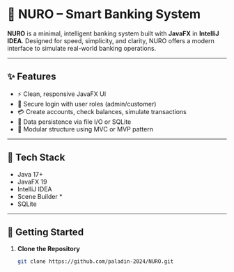 # 🤖 NURO – Smart Banking System

**NURO** is a minimal, intelligent banking system built with **JavaFX** in **IntelliJ IDEA**. Designed for speed, simplicity, and clarity, NURO offers a modern interface to simulate real-world banking operations.

---

## ✨ Features

- ⚡ Clean, responsive JavaFX UI
- 🔐 Secure login with user roles (admin/customer)
- 💳 Create accounts, check balances, simulate transactions
- 📁 Data persistence via file I/O or SQLite
- 🧩 Modular structure using MVC or MVP pattern

---

## 🔧 Tech Stack

- Java 17+  
- JavaFX 19  
- IntelliJ IDEA  
- Scene Builder * 
- SQLite 

---

## 🚀 Getting Started

1. **Clone the Repository**
   ```bash
   git clone https://github.com/paladin-2024/NURO.git
